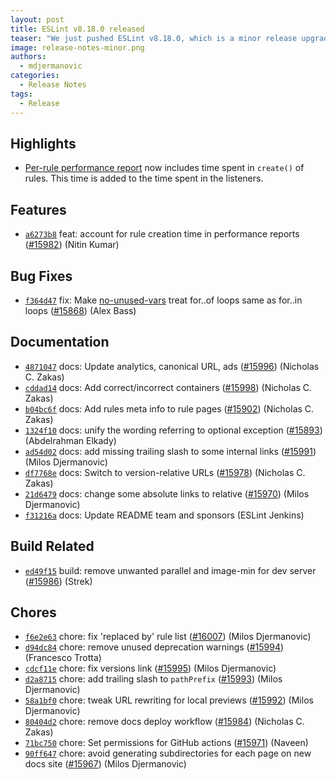 ```yaml
---
layout: post
title: ESLint v8.18.0 released
teaser: "We just pushed ESLint v8.18.0, which is a minor release upgrade of ESLint. This release adds some new features and fixes several bugs found in the previous release."
image: release-notes-minor.png
authors:
  - mdjermanovic
categories:
  - Release Notes
tags:
  - Release
---
```


## Highlights

* [Per-rule performance report](/docs/developer-guide/working-with-rules#per-rule-performance) now includes time spent in `create()` of rules. This time is added to the time spent in the listeners.

## Features

* [`a6273b8`](https://github.com/eslint/eslint/commit/a6273b83b103c463937936ef2404575758a7baa4) feat: account for rule creation time in performance reports ([#15982](https://github.com/eslint/eslint/issues/15982)) (Nitin Kumar)

## Bug Fixes

* [`f364d47`](https://github.com/eslint/eslint/commit/f364d47013d146cdea42b27a7b24d105223f5ffe) fix: Make [no-unused-vars](/docs/rules/no-unused-vars) treat for..of loops same as for..in loops ([#15868](https://github.com/eslint/eslint/issues/15868)) (Alex Bass)

## Documentation

* [`4871047`](https://github.com/eslint/eslint/commit/4871047dbd0c5ef5e4089425a85ac85dcd9cf263) docs: Update analytics, canonical URL, ads ([#15996](https://github.com/eslint/eslint/issues/15996)) (Nicholas C. Zakas)
* [`cddad14`](https://github.com/eslint/eslint/commit/cddad1495fbc1750c26330f7aadc6647e2eebac3) docs: Add correct/incorrect containers ([#15998](https://github.com/eslint/eslint/issues/15998)) (Nicholas C. Zakas)
* [`b04bc6f`](https://github.com/eslint/eslint/commit/b04bc6f1d558d9ad5eb57383a779fec5a170b3d3) docs: Add rules meta info to rule pages ([#15902](https://github.com/eslint/eslint/issues/15902)) (Nicholas C. Zakas)
* [`1324f10`](https://github.com/eslint/eslint/commit/1324f10ac58d3685fdb656a4fc9d1e5c9d035e42) docs: unify the wording referring to optional exception ([#15893](https://github.com/eslint/eslint/issues/15893)) (Abdelrahman Elkady)
* [`ad54d02`](https://github.com/eslint/eslint/commit/ad54d0246797cdd849948e7a5d31571c498af7aa) docs: add missing trailing slash to some internal links ([#15991](https://github.com/eslint/eslint/issues/15991)) (Milos Djermanovic)
* [`df7768e`](https://github.com/eslint/eslint/commit/df7768e16a5ab55da97749bb89ff19f98ce0cc6c) docs: Switch to version-relative URLs ([#15978](https://github.com/eslint/eslint/issues/15978)) (Nicholas C. Zakas)
* [`21d6479`](https://github.com/eslint/eslint/commit/21d647904dc30f9484b22acdd9243a6d0ecfba38) docs: change some absolute links to relative ([#15970](https://github.com/eslint/eslint/issues/15970)) (Milos Djermanovic)
* [`f31216a`](https://github.com/eslint/eslint/commit/f31216a90a6204ed1fd56547772376a10f5d3ebb) docs: Update README team and sponsors (ESLint Jenkins)

## Build Related

* [`ed49f15`](https://github.com/eslint/eslint/commit/ed49f15fad96060501927ca27ebda1a4c736ed04) build: remove unwanted parallel and image-min for dev server ([#15986](https://github.com/eslint/eslint/issues/15986)) (Strek)

## Chores

* [`f6e2e63`](https://github.com/eslint/eslint/commit/f6e2e632fa3710cfa467b15350b08dea6e0e3dfc) chore: fix 'replaced by' rule list ([#16007](https://github.com/eslint/eslint/issues/16007)) (Milos Djermanovic)
* [`d94dc84`](https://github.com/eslint/eslint/commit/d94dc84ae76a36b4ee9268c40d8536d2f5b1c63c) chore: remove unused deprecation warnings ([#15994](https://github.com/eslint/eslint/issues/15994)) (Francesco Trotta)
* [`cdcf11e`](https://github.com/eslint/eslint/commit/cdcf11e457a2455bd8875d78651fec55dd148139) chore: fix versions link ([#15995](https://github.com/eslint/eslint/issues/15995)) (Milos Djermanovic)
* [`d2a8715`](https://github.com/eslint/eslint/commit/d2a871543a12143fa0ecea13d7508021fd019031) chore: add trailing slash to `pathPrefix` ([#15993](https://github.com/eslint/eslint/issues/15993)) (Milos Djermanovic)
* [`58a1bf0`](https://github.com/eslint/eslint/commit/58a1bf0de33adb1d54c8051090f01984daa08c86) chore: tweak URL rewriting for local previews ([#15992](https://github.com/eslint/eslint/issues/15992)) (Milos Djermanovic)
* [`80404d2`](https://github.com/eslint/eslint/commit/80404d28f040df49706ba2c1e954aee945711aa9) chore: remove docs deploy workflow ([#15984](https://github.com/eslint/eslint/issues/15984)) (Nicholas C. Zakas)
* [`71bc750`](https://github.com/eslint/eslint/commit/71bc75012b1377d3c7e57deea0ad06f99c4c65bf) chore: Set permissions for GitHub actions ([#15971](https://github.com/eslint/eslint/issues/15971)) (Naveen)
* [`90ff647`](https://github.com/eslint/eslint/commit/90ff64742ede6ef29018cb967fc4f20d7b85b592) chore: avoid generating subdirectories for each page on new docs site ([#15967](https://github.com/eslint/eslint/issues/15967)) (Milos Djermanovic)
